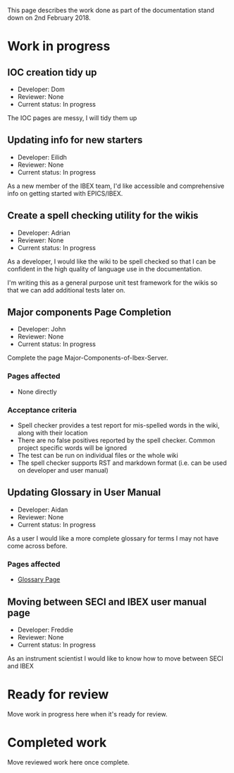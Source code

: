 This page describes the work done as part of the documentation stand down on 2nd February 2018.

# Work in progress

## IOC creation tidy up
- Developer: Dom
- Reviewer: None
- Current status: In progress

The IOC pages are messy, I will tidy them up

## Updating info for new starters
- Developer: Eilidh
- Reviewer: None
- Current status: In progress

As a new member of the IBEX team, I'd like accessible and comprehensive info on getting started with EPICS/IBEX. 

## Create a spell checking utility for the wikis
- Developer: Adrian
- Reviewer: None
- Current status: In progress

As a developer, I would like the wiki to be spell checked so that I can be confident in the high quality of language use in the documentation.

I'm writing this as a general purpose unit test framework for the wikis so that we can add additional tests later on.

## Major components Page Completion

- Developer: John
- Reviewer: None
- Current status: In progress

Complete the page Major-Components-of-Ibex-Server.

### Pages affected
- None directly

### Acceptance criteria
- Spell checker provides a test report for mis-spelled words in the wiki, along with their location
- There are no false positives reported by the spell checker. Common project specific words will be ignored
- The test can be run on individual files or the whole wiki
- The spell checker supports RST and markdown format (i.e. can be used on developer and user manual)

## Updating Glossary in User Manual
- Developer: Aidan
- Reviewer: None
- Current status: In progress

As a user I would like a more complete glossary for terms I may not have come across before. 

### Pages affected
- [Glossary Page](https://github.com/ISISComputingGroup/ibex_user_manual/wiki/Glossary)

## Moving between SECI and IBEX user manual page
- Developer: Freddie
- Reviewer: None
- Current status: In progress

As an instrument scientist I would like to know how to move between SECI and IBEX

# Ready for review

Move work in progress here when it's ready for review.

# Completed work

Move reviewed work here once complete.